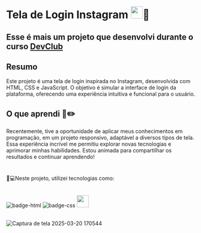 <h1> Tela de Login Instagram <img src="https://github.com/user-attachments/assets/ccbf0591-3cb8-4a2d-8c8c-645941ce9b9d"
                               height="32"width="32"/>📱</h1>

<h2>Esse é mais um projeto que desenvolvi durante o curso <a href="https://rodolfomori.com.br/devclub" target="_blank"/>DevClub</a> </h2> 



<h2>Resumo</h2>
<p>Este projeto é uma tela de login inspirada no Instagram, desenvolvida com HTML, CSS e JavaScript. 
O objetivo é simular a interface de login da plataforma, oferecendo uma experiência intuitiva e funcional para o usuário.</p>

###

<h2>O que aprendi 📄✏️</h2>
<p>Recentemente, tive a oportunidade de aplicar meus conhecimentos em programação, em um projeto responsivo, adaptável a diversos tipos de tela. 
  Essa experiência incrível me permitiu explorar novas tecnologias e aprimorar minhas habilidades. Estou animada para compartilhar os resultados e continuar aprendendo!</p>

#

<p>🤖💻Neste projeto, utilizei tecnologias como:</p>
<br>

<img src="https://img.shields.io/badge/HTML5-E34F26?style=for-the-badge&logo=html5&logoColor=white" alt="badge-html"/>
<img src="https://img.shields.io/badge/CSS3-1572B6?style=for-the-badge&logo=css3&logoColor=white" alt="badge-css"/>
<img src="https://cdn.jsdelivr.net/gh/devicons/devicon@latest/icons/javascript/javascript-original.svg" height="32"width="32"/>
<br>
<br>


![Captura de tela 2025-03-20 170544](https://github.com/user-attachments/assets/9eb4c104-3bdf-4c83-ac43-e083d568cae1)
